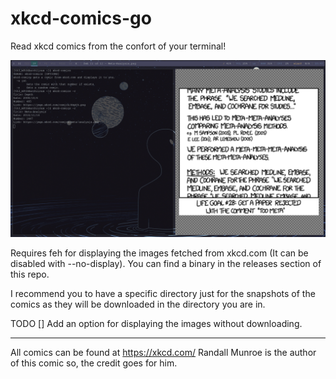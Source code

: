 # xkcd-comics-go
Read xkcd comics from the confort of your terminal!

![Previsualization](/images/preview.png)

Requires feh for displaying the images fetched from xkcd.com (It can be disabled with --no-display).
You can find a binary in the releases section of this repo.

I recommend you to have a specific directory just for the snapshots of the comics as they will be downloaded in the directory you are in.

TODO
[] Add an option for displaying the images without downloading.

---
All comics can be found at https://xkcd.com/ Randall Munroe is the author of this comic so, the credit goes for him.
